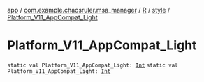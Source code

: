[app](../../../index.md) / [com.example.chaosruler.msa_manager](../../index.md) / [R](../index.md) / [style](index.md) / [Platform_V11_AppCompat_Light](.)

# Platform_V11_AppCompat_Light

`static val Platform_V11_AppCompat_Light: `[`Int`](https://kotlinlang.org/api/latest/jvm/stdlib/kotlin/-int/index.html)
`static val Platform_V11_AppCompat_Light: `[`Int`](https://kotlinlang.org/api/latest/jvm/stdlib/kotlin/-int/index.html)